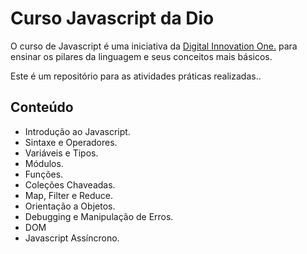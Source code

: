 # Curso Javascript da Dio

O curso de Javascript é uma iniciativa da [Digital Innovation One.](https://web.dio.me/home) para ensinar os pilares da linguagem e seus conceitos mais básicos.

Este é um repositório para as atividades práticas realizadas..

## Conteúdo

- Introdução ao Javascript.
- Sintaxe e Operadores.
- Variáveis e Tipos.
- Módulos.
- Funções.
- Coleções Chaveadas.
- Map, Filter e Reduce.
- Orientação a Objetos.
- Debugging e Manipulação de Erros.
- DOM
- Javascript Assíncrono.
